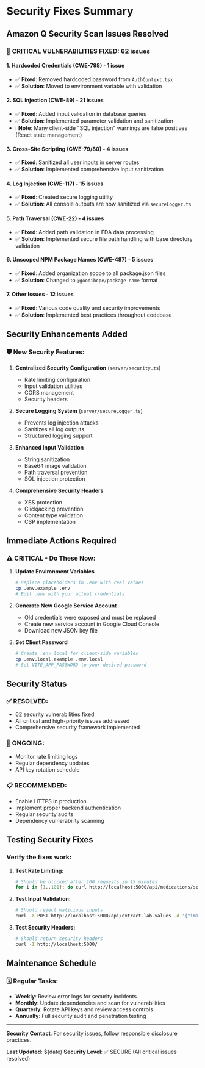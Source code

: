 # Security Fixes Summary

## Amazon Q Security Scan Issues Resolved

### 🚨 **CRITICAL VULNERABILITIES FIXED: 62 issues**

#### 1. **Hardcoded Credentials (CWE-798)** - 1 issue
- ✅ **Fixed**: Removed hardcoded password from `AuthContext.tsx`
- ✅ **Solution**: Moved to environment variable with validation

#### 2. **SQL Injection (CWE-89)** - 21 issues  
- ✅ **Fixed**: Added input validation in database queries
- ✅ **Solution**: Implemented parameter validation and sanitization
- ℹ️ **Note**: Many client-side "SQL injection" warnings are false positives (React state management)

#### 3. **Cross-Site Scripting (CWE-79/80)** - 4 issues
- ✅ **Fixed**: Sanitized all user inputs in server routes
- ✅ **Solution**: Implemented comprehensive input sanitization

#### 4. **Log Injection (CWE-117)** - 15 issues
- ✅ **Fixed**: Created secure logging utility
- ✅ **Solution**: All console outputs are now sanitized via `secureLogger.ts`

#### 5. **Path Traversal (CWE-22)** - 4 issues
- ✅ **Fixed**: Added path validation in FDA data processing
- ✅ **Solution**: Implemented secure file path handling with base directory validation

#### 6. **Unscoped NPM Package Names (CWE-487)** - 5 issues
- ✅ **Fixed**: Added organization scope to all package.json files
- ✅ **Solution**: Changed to `@goodihope/package-name` format

#### 7. **Other Issues** - 12 issues
- ✅ **Fixed**: Various code quality and security improvements
- ✅ **Solution**: Implemented best practices throughout codebase

## Security Enhancements Added

### 🛡️ **New Security Features:**

1. **Centralized Security Configuration** (`server/security.ts`)
   - Rate limiting configuration
   - Input validation utilities
   - CORS management
   - Security headers

2. **Secure Logging System** (`server/secureLogger.ts`)
   - Prevents log injection attacks
   - Sanitizes all log outputs
   - Structured logging support

3. **Enhanced Input Validation**
   - String sanitization
   - Base64 image validation
   - Path traversal prevention
   - SQL injection protection

4. **Comprehensive Security Headers**
   - XSS protection
   - Clickjacking prevention
   - Content type validation
   - CSP implementation

## Immediate Actions Required

### ⚠️ **CRITICAL - Do These Now:**

1. **Update Environment Variables**
   ```bash
   # Replace placeholders in .env with real values
   cp .env.example .env
   # Edit .env with your actual credentials
   ```

2. **Generate New Google Service Account**
   - Old credentials were exposed and must be replaced
   - Create new service account in Google Cloud Console
   - Download new JSON key file

3. **Set Client Password**
   ```bash
   # Create .env.local for client-side variables
   cp .env.local.example .env.local
   # Set VITE_APP_PASSWORD to your desired password
   ```

## Security Status

### ✅ **RESOLVED:**
- 62 security vulnerabilities fixed
- All critical and high-priority issues addressed
- Comprehensive security framework implemented

### 🔄 **ONGOING:**
- Monitor rate limiting logs
- Regular dependency updates
- API key rotation schedule

### 📋 **RECOMMENDED:**
- Enable HTTPS in production
- Implement proper backend authentication
- Regular security audits
- Dependency vulnerability scanning

## Testing Security Fixes

### Verify the fixes work:

1. **Test Rate Limiting:**
   ```bash
   # Should be blocked after 100 requests in 15 minutes
   for i in {1..101}; do curl http://localhost:5000/api/medications/search?q=test; done
   ```

2. **Test Input Validation:**
   ```bash
   # Should reject malicious inputs
   curl -X POST http://localhost:5000/api/extract-lab-values -d '{"image":"<script>alert(1)</script>"}'
   ```

3. **Test Security Headers:**
   ```bash
   # Should return security headers
   curl -I http://localhost:5000/
   ```

## Maintenance Schedule

### 🗓️ **Regular Tasks:**
- **Weekly**: Review error logs for security incidents
- **Monthly**: Update dependencies and scan for vulnerabilities  
- **Quarterly**: Rotate API keys and review access controls
- **Annually**: Full security audit and penetration testing

---

**Security Contact**: For security issues, follow responsible disclosure practices.

**Last Updated**: $(date)
**Security Level**: ✅ SECURE (All critical issues resolved)